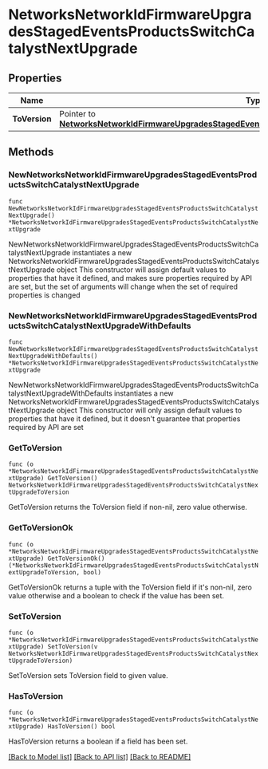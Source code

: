 # NetworksNetworkIdFirmwareUpgradesStagedEventsProductsSwitchCatalystNextUpgrade

## Properties

Name | Type | Description | Notes
------------ | ------------- | ------------- | -------------
**ToVersion** | Pointer to [**NetworksNetworkIdFirmwareUpgradesStagedEventsProductsSwitchCatalystNextUpgradeToVersion**](NetworksNetworkIdFirmwareUpgradesStagedEventsProductsSwitchCatalystNextUpgradeToVersion.md) |  | [optional] 

## Methods

### NewNetworksNetworkIdFirmwareUpgradesStagedEventsProductsSwitchCatalystNextUpgrade

`func NewNetworksNetworkIdFirmwareUpgradesStagedEventsProductsSwitchCatalystNextUpgrade() *NetworksNetworkIdFirmwareUpgradesStagedEventsProductsSwitchCatalystNextUpgrade`

NewNetworksNetworkIdFirmwareUpgradesStagedEventsProductsSwitchCatalystNextUpgrade instantiates a new NetworksNetworkIdFirmwareUpgradesStagedEventsProductsSwitchCatalystNextUpgrade object
This constructor will assign default values to properties that have it defined,
and makes sure properties required by API are set, but the set of arguments
will change when the set of required properties is changed

### NewNetworksNetworkIdFirmwareUpgradesStagedEventsProductsSwitchCatalystNextUpgradeWithDefaults

`func NewNetworksNetworkIdFirmwareUpgradesStagedEventsProductsSwitchCatalystNextUpgradeWithDefaults() *NetworksNetworkIdFirmwareUpgradesStagedEventsProductsSwitchCatalystNextUpgrade`

NewNetworksNetworkIdFirmwareUpgradesStagedEventsProductsSwitchCatalystNextUpgradeWithDefaults instantiates a new NetworksNetworkIdFirmwareUpgradesStagedEventsProductsSwitchCatalystNextUpgrade object
This constructor will only assign default values to properties that have it defined,
but it doesn't guarantee that properties required by API are set

### GetToVersion

`func (o *NetworksNetworkIdFirmwareUpgradesStagedEventsProductsSwitchCatalystNextUpgrade) GetToVersion() NetworksNetworkIdFirmwareUpgradesStagedEventsProductsSwitchCatalystNextUpgradeToVersion`

GetToVersion returns the ToVersion field if non-nil, zero value otherwise.

### GetToVersionOk

`func (o *NetworksNetworkIdFirmwareUpgradesStagedEventsProductsSwitchCatalystNextUpgrade) GetToVersionOk() (*NetworksNetworkIdFirmwareUpgradesStagedEventsProductsSwitchCatalystNextUpgradeToVersion, bool)`

GetToVersionOk returns a tuple with the ToVersion field if it's non-nil, zero value otherwise
and a boolean to check if the value has been set.

### SetToVersion

`func (o *NetworksNetworkIdFirmwareUpgradesStagedEventsProductsSwitchCatalystNextUpgrade) SetToVersion(v NetworksNetworkIdFirmwareUpgradesStagedEventsProductsSwitchCatalystNextUpgradeToVersion)`

SetToVersion sets ToVersion field to given value.

### HasToVersion

`func (o *NetworksNetworkIdFirmwareUpgradesStagedEventsProductsSwitchCatalystNextUpgrade) HasToVersion() bool`

HasToVersion returns a boolean if a field has been set.


[[Back to Model list]](../README.md#documentation-for-models) [[Back to API list]](../README.md#documentation-for-api-endpoints) [[Back to README]](../README.md)


